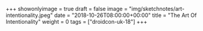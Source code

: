 +++
showonlyimage = true
draft = false
image = "img/sketchnotes/art-intentionality.jpeg"
date = "2018-10-26T08:00:00+00:00"
title = "The Art Of Intentionality"
weight = 0
tags = ["droidcon-uk-18"]
+++

